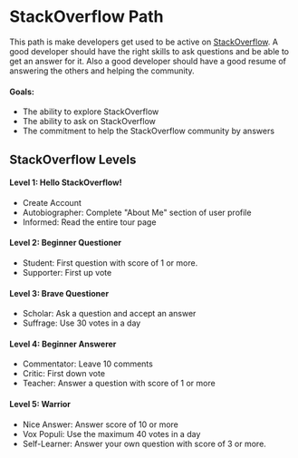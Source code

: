 # StackOverflow Path
This path is make developers get used to be active on [StackOverflow](www.stackoverflow.com).
A good developer should have the right skills to ask questions and be able to get an answer for it.
Also a good developer should have a good resume of answering the others and helping the community.

#### Goals:
 - The ability to explore StackOverflow
 - The ability to ask on StackOverflow
 - The commitment to help the StackOverflow community by answers
 

## StackOverflow Levels

#### Level 1: Hello StackOverflow!
 - Create Account
 - Autobiographer: Complete "About Me" section of user profile
 - Informed:  Read the entire tour page

#### Level 2: Beginner Questioner
 - Student: First question with score of 1 or more.
 - Supporter: First up vote

#### Level 3: Brave Questioner
 - Scholar: Ask a question and accept an answer
 - Suffrage: Use 30 votes in a day

#### Level 4: Beginner Answerer
 - Commentator: Leave 10 comments
 - Critic: First down vote
 - Teacher: Answer a question with score of 1 or more

#### Level 5: Warrior
 - Nice Answer: Answer score of 10 or more
 - Vox Populi: Use the maximum 40 votes in a day
 - Self-Learner: Answer your own question with score of 3 or more.
